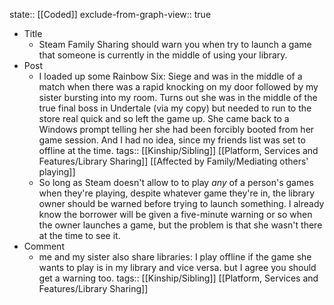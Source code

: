 state:: [[Coded]]
exclude-from-graph-view:: true

- Title
  - Steam Family Sharing should warn you when try to launch a game that someone is currently in the middle of using your library.
- Post
  - I loaded up some Rainbow Six: Siege and was in the middle of a match when there was a rapid knocking on my door followed by my sister bursting into my room. Turns out she was in the middle of the true final boss in Undertale (via my copy) but needed to run to the store real quick and so left the game up. She came back to a Windows prompt telling her she had been forcibly booted from her game session. And I had no idea, since my friends list was set to offline at the time.
    tags:: [[Kinship/Sibling]] [[Platform, Services and Features/Library Sharing]] [[Affected by Family/Mediating others' playing]]
  - So long as Steam doesn't allow to to play _any_ of a person's games when they're playing, despite whatever game they're in, the library owner should be warned before trying to launch something. I already know the borrower will be given a five-minute warning or so when the owner launches a game, but the problem is that she wasn't there at the time to see it.
- Comment
  - me and my sister also share libraries: I play offline if the game she wants to play is in my library and vice versa.
    but I agree you should get a warning too.
    tags:: [[Kinship/Sibling]] [[Platform, Services and Features/Library Sharing]]
